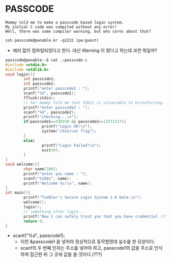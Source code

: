 # PASSCODE
```
Mommy told me to make a passcode based login system.
My initial C code was compiled without any error!
Well, there was some compiler warning, but who cares about that?

ssh passcode@pwnable.kr -p2222 (pw:guest)
```

* 에러 없이 컴파일되었다고 한다. 대신 Warning 이 떴다고 하는데 과연 뭐일까?

```c
passcode@pwnable:~$ cat ./passcode.c
#include <stdio.h>
#include <stdlib.h>
void login(){
        int passcode1;
        int passcode2;
        printf("enter passcode1 : ");
        scanf("%d", passcode1);
        fflush(stdin);
        // ha! mommy told me that 32bit is vulnerable to bruteforcing :)
        printf("enter passcode2 : ");
        scanf("%d", passcode2);
        printf("checking...\n");
        if(passcode1==338150 && passcode2==13371337){
                printf("Login OK!\n");
                system("/bin/cat flag");
        }
        else{
                printf("Login Failed!\n");
                exit(0);
        }
}
void welcome(){
        char name[100];
        printf("enter you name : ");
        scanf("%100s", name);
        printf("Welcome %s!\n", name);
}
int main(){
        printf("Toddler's Secure Login System 1.0 beta.\n");
        welcome();
        login();
        // something after login...
        printf("Now I can safely trust you that you have credential :)\n");
        return 0;
}
```
* scanf("%d", passcode1); 
  * 이런 &passcode1 을 넣어야 정상적으로 동작할텐데 실수를 한 모양이다.
  * scanf의 두 번째 인자는 주소를 넣어야 하고, passcode1의 값을 주소로 인식하여 접근한 뒤 그 곳에 값을 쓸 것이다.(???)
